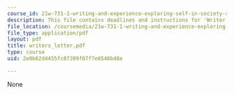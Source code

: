 ```yaml
---
course_id: 21w-731-1-writing-and-experience-exploring-self-in-society-spring-2004
description: This file contains deadlines and instructions for 'Writer's Letter' assignment.
file_location: /coursemedia/21w-731-1-writing-and-experience-exploring-self-in-society-spring-2004/2e0b62d4455fc07399f07f7e6548b48e_writers_letter.pdf
file_type: application/pdf
layout: pdf
title: writers_letter.pdf
type: course
uid: 2e0b62d4455fc07399f07f7e6548b48e

---
```

None